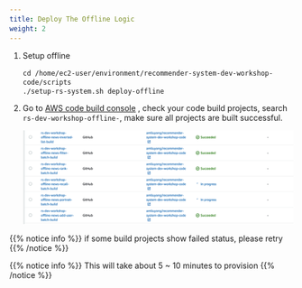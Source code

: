 ```yaml
---
title: Deploy The Offline Logic
weight: 2
---
```


1. Setup offline

    ``` 
    cd /home/ec2-user/environment/recommender-system-dev-workshop-code/scripts
    ./setup-rs-system.sh deploy-offline
    ```

2. Go to [AWS code build console](https://console.aws.amazon.com/codesuite/codebuild/projects)
, check your code build projects, search `rs-dev-workshop-offline-`,  make sure all projects are built successful.

    ![Verify offline codebuild](/images/offline-code-build.png)

{{% notice info %}}
if some build projects show failed status, please retry
{{% /notice %}}

{{% notice info %}}
This will take about 5 ~ 10 minutes to provision
{{% /notice %}}







